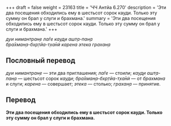 +++
draft = false
weight = 23163
title = 'ЧЧ Антйа 6.270'
description = 'Эти два посещения обходились ему в шестьсот сорок кауди. Только эту сумму он брал у слуги и брахмана.'
summary = 'Эти два посещения обходились ему в шестьсот сорок кауди. Только эту сумму он брал у слуги и брахмана.'
+++

_дуи нимантран̣е ла̄ге кауд̣и ашт̣а-пан̣а  
бра̄хман̣а-бхр̣тйа-т̣ха̄н̃и карена этека грахан̣а_

## Пословный перевод

_дуи_ _нимантран̣е_ — эти два приглашения; _ла̄ге_ — стоили; _кауд̣и_ _ашт̣а_\-_пан̣а_ — шестьсот сорок _кауди_; _бра̄хман̣а_\-_бхр̣тйа_\-_т̣ха̄н̃и_ — от _брахмана_ и слуги; _карена_ — совершает; _этека_ — столько; _грахан̣а_ — принятие.

## Перевод

**Эти два посещения обходились ему в шестьсот сорок кауди. Только эту сумму он брал у слуги и брахмана.**
